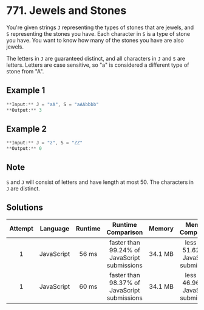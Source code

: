 # 771. Jewels and Stones

You're given strings `J` representing the types of stones that are jewels, and `S` representing the stones you have. Each character in `S` is a type of stone you have. You want to know how many of the stones you have are also jewels.

The letters in `J` are guaranteed distinct, and all characters in `J` and `S` are letters. Letters are case sensitive, so "a" is considered a different type of stone from "A".

## Example 1

```javascript
**Input:** J = "aA", S = "aAAbbbb"
**Output:** 3
```

## Example 2

```javascript
**Input:** J = "z", S = "ZZ"
**Output:** 0
```

## Note

`S` and `J` will consist of letters and have length at most 50.
The characters in `J` are distinct.

## Solutions

|Attempt|Language|Runtime|Runtime Comparison|Memory|Memory Comparison|
|:-:|:-:|:-:|:-:|:-:|:-:|
|1|JavaScript|56 ms|faster than 99.24% of JavaScript submissions|34.1 MB|less than 51.62% of JavaScript submissions|
|1|JavaScript|60 ms|faster than 98.37% of JavaScript submissions|34.1 MB|less than 46.96% of JavaScript submissions|
